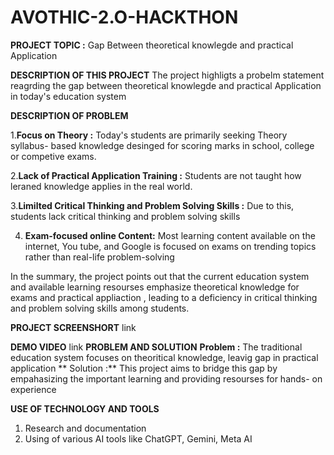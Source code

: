 # AVOTHIC-2.O-HACKTHON

**PROJECT TOPIC :**
Gap Between theoretical knowlegde and practical Application

**DESCRIPTION OF THIS PROJECT**
The project highligts a probelm statement reagrding the gap between theoretical knowlegde and practical Application in today's education system

**DESCRIPTION OF PROBLEM**

1.**Focus on Theory :** Today's students are primarily seeking Theory syllabus- based knowledge desinged for scoring marks in school, college 
or competive exams.

2.**Lack of Practical Application Training :** Students are not taught how leraned knowledge applies in the real world.

3.**Limilted Critical Thinking and Problem Solving Skills :** Due to this, students lack critical thinking and problem solving skills 

4. **Exam-focused online Content:** Most learning content available on the internet, You tube, and Google is focused on exams on trending topics
rather than real-life problem-solving

In the summary, the project points out that the current education system and available learning resourses emphasize theoretical knowledge for exams and practical appliaction , leading to 
a deficiency in critical thinking and problem solving skills among students.

**PROJECT SCREENSHORT**
link

**DEMO VIDEO**
link
**PROBLEM AND SOLUTION**
**Problem :** The traditional education system focuses on theoritical knowledge, leavig gap in practical application
** Solution :** This project aims to bridge this gap by empahasizing the important learning and providing resourses for hands- on experience

**USE OF TECHNOLOGY AND TOOLS**
1. Research and documentation
2. Using of various AI tools like ChatGPT, Gemini, Meta AI 
